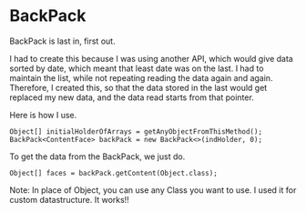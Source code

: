 # BackPack
BackPack is last in, first out. 


I had to create this because I was using another API, which would give data sorted by date, which meant that least date was on the last. I had to maintain the list, while not repeating reading the data again and again. Therefore, I created this, so that the data stored in the last would get replaced my new data, and the data read starts from that pointer.

Here is how I use.


    Object[] initialHolderOfArrays = getAnyObjectFromThisMethod();
    BackPack<ContentFace> backPack = new BackPack<>(indHolder, 0);
  
  
To get the data from the BackPack, we just do.


    Object[] faces = backPack.getContent(Object.class);


Note: In place of Object, you can use any Class you want to use. I used it for custom datastructure. It works!!
